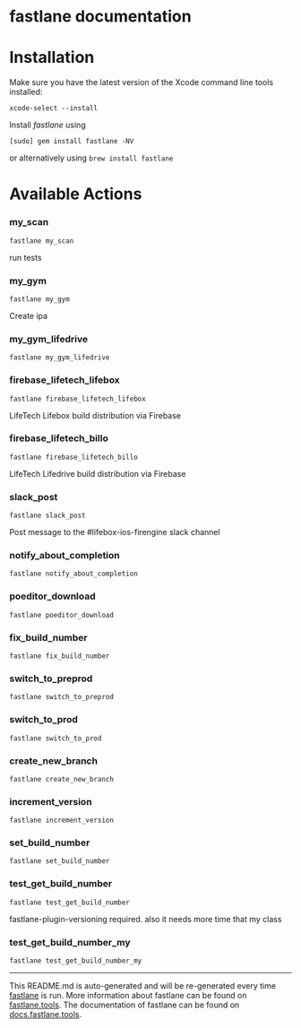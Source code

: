 fastlane documentation
================
# Installation

Make sure you have the latest version of the Xcode command line tools installed:

```
xcode-select --install
```

Install _fastlane_ using
```
[sudo] gem install fastlane -NV
```
or alternatively using `brew install fastlane`

# Available Actions
### my_scan
```
fastlane my_scan
```
run tests
### my_gym
```
fastlane my_gym
```
Create ipa
### my_gym_lifedrive
```
fastlane my_gym_lifedrive
```

### firebase_lifetech_lifebox
```
fastlane firebase_lifetech_lifebox
```
LifeTech Lifebox build distribution via Firebase
### firebase_lifetech_billo
```
fastlane firebase_lifetech_billo
```
LifeTech Lifedrive build distribution via Firebase
### slack_post
```
fastlane slack_post
```
Post message to the #lifebox-ios-firengine slack channel
### notify_about_completion
```
fastlane notify_about_completion
```

### poeditor_download
```
fastlane poeditor_download
```

### fix_build_number
```
fastlane fix_build_number
```

### switch_to_preprod
```
fastlane switch_to_preprod
```

### switch_to_prod
```
fastlane switch_to_prod
```

### create_new_branch
```
fastlane create_new_branch
```

### increment_version
```
fastlane increment_version
```

### set_build_number
```
fastlane set_build_number
```

### test_get_build_number
```
fastlane test_get_build_number
```
fastlane-plugin-versioning required. also it needs more time that my class
### test_get_build_number_my
```
fastlane test_get_build_number_my
```


----

This README.md is auto-generated and will be re-generated every time [fastlane](https://fastlane.tools) is run.
More information about fastlane can be found on [fastlane.tools](https://fastlane.tools).
The documentation of fastlane can be found on [docs.fastlane.tools](https://docs.fastlane.tools).
